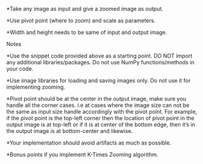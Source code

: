 *Take any image as input and give a zoomed image as output.

*Use pivot point (where to zoom) and scale as parameters.

*Width and height needs to be same of input and output image.

Notes

*Use the snippet code provided above as a starting point. DO NOT import any additional libraries/packages. Do not use NumPy functions/methods in your code.

*Use image libraries for loading and saving images only. Do not use it for implementing zooming.

*Pivot point should be at the center in the output image, make sure you handle all the corner cases. i.e at cases where the image size can not be the same as input size handle accordingly with the pivot point. For example, if the pivot point is the top-left corner then the location of pivot point in the output image is at top-left or if it is at center of the bottom edge, then it’s in the output image is at bottom-center and likewise.

*Your implementation should avoid artifacts as much as possible.

*Bonus points if you implement K-Times Zooming algorithm.

